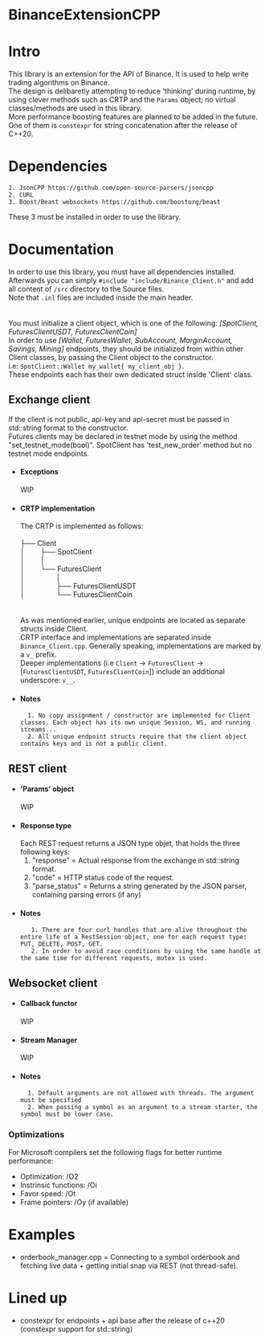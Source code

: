 BinanceExtensionCPP
=

# Intro 

This library is an extension for the API of Binance. It is used to help write trading algorithms on Binance. 
<br />The design is delibaretly attempting to reduce 'thinking' during runtime, by using clever methods such as CRTP and the `Params` object; no virtual classes/methods are used in this library.
<br /> More performance boosting features are planned to be added in the future. One of them is `constexpr` for string concatenation after the release of C++20.
# Dependencies

	1. JsonCPP https://github.com/open-source-parsers/jsoncpp
	2. CURL 
	3. Boost/Beast websockets https://github.com/boostorg/beast

These 3 must be installed in order to use the library.


# Documentation
In order to use this library, you must have all dependencies installed. Afterwards you can simply `#include "include/Binance_Client.h"` and add all content of `/src` directory to the Source files. 
<br />Note that `.inl` files are included inside the main header.
<br /> <br />
<br />You must initialize a client object, which is one of the following: *[SpotClient, FuturesClientUSDT, FuturesClientCoin]*
<br /> In order to use *[Wallet, FuturesWallet, SubAccount, MarginAccount, Savings, Mining]* endpoints, they should be initialized from within other Client classes, by passing the Client object to the constructor.					
i.e: `SpotClient::Wallet my_wallet{ my_client_obj }`. 
<br /> These endpoints each has their own dedicated struct inside 'Client' class.

## Exchange client
If the client is not public, api-key and api-secret must be passed in std::string format to the constructor.
<br />Futures clients may be declared in testnet mode by using the method "set_testnet_mode(bool)". SpotClient has 'test_new_order' method but no testnet mode endpoints.
- #### Exceptions
	WIP
    
- #### CRTP implementation
	The CRTP is implemented as follows:
    <br />
    <br />├── Client
    <br />│        ├── SpotClient
    <br />│        │
    <br />│           └── FuturesClient
    <br />│                │
    <br />│                ├── FuturesClientUSDT
    <br />│                └── FuturesClientCoin
    <br />
    <br /> 
    <br /> 
    As was mentioned earlier, unique endpoints are located as separate structs inside Client.
	<br /> CRTP interface and implementations are separated inside `Binance_Client.cpp`. Generally speaking, implementations are marked by a `v_` prefix.
    <br /> Deeper implementations (i.e `Client` -> `FuturesClient` -> [`FuturesClientUSDT`, `FuturesClientCoin`]) include an additional underscore: `v__`.

- #### Notes
		1. No copy assignment / constructor are implemented for Client classes. Each object has its own unique Session, WS, and running streams...
		2. All unique endpoint structs require that the client object contains keys and is not a public client.

## REST client
- #### 'Params' object
	WIP
- #### Response type
	Each REST request returns a JSON type objet, that holds the three following keys:
    1. "response" = Actual response from the exchange in std::string format.
    2. "code" = HTTP status code of the request.
    3. "parse_status" = Returns a string generated by the JSON parser, containing parsing errors (if any)
- #### Notes
   		 1. There are four curl handles that are alive throughout the entire life of a RestSession object, one for each request type: PUT, DELETE, POST, GET.
   		 2. In order to avoid race conditions by using the same handle at the same time for different requests, mutex is used.
## Websocket client
- #### Callback functor
	WIP
- #### Stream Manager
	WIP
- #### Notes
		1. Default arguments are not allowed with threads. The argument must be specified
		2. When passing a symbol as an argument to a stream starter, the symbol must be lower case.

### Optimizations
For Microsoft compilers set the following flags for better runtime performance:
* Optimization: /O2
* Instrinsic functions: /Oi
* Favor speed: /Ot
* Frame pointers: /Oy (if available)

# Examples
* orderbook_manager.cpp = Connecting to a symbol orderbook and fetching live data + getting initial snap via REST (not thread-safe).


# Lined up
* constexpr for endpoints + api base after the release of c++20 (constexpr support for std::string)
